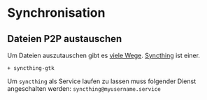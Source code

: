 # Synchronisation


## Dateien P2P austauschen

Um Dateien auszutauschen gibt es [viele Wege](https://wiki.archlinux.org/index.php/list_of_applications#File_synchronization). [Syncthing](https://wiki.archlinux.org/index.php/Syncthing) ist einer.

    + syncthing-gtk

Um `syncthing` als Service laufen zu lassen muss folgender Dienst angeschalten werden:  `syncthing@myusername.service`
